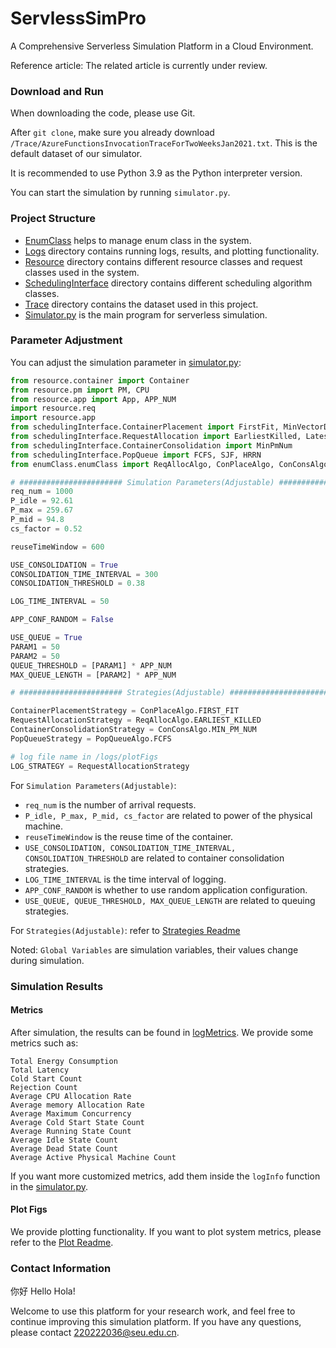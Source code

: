 # ServlessSimPro

A Comprehensive Serverless Simulation Platform in a Cloud Environment.

Reference article: The related article is currently under review.

### Download and Run
When downloading the code, please use Git. 

After `git clone`, make sure you already download `/Trace/AzureFunctionsInvocationTraceForTwoWeeksJan2021.txt`. This is the default dataset of our simulator.

It is recommended to use Python 3.9 as the Python interpreter version. 

You can start the simulation by running `simulator.py`.

### Project Structure
- [EnumClass](enumClass) helps to manage enum class in the system.
- [Logs](logs) directory contains running logs, results, and plotting functionality.
- [Resource](resource) directory contains different resource classes and request classes used in the system.
- [SchedulingInterface](schedulingInterface) directory contains different scheduling algorithm classes.
- [Trace](Trace) directory contains the dataset used in this project.
- [Simulator.py](simulator.py) is the main program for serverless simulation.

### Parameter Adjustment

You can adjust the simulation parameter in [simulator.py](simulator.py):
```python
from resource.container import Container
from resource.pm import PM, CPU
from resource.app import App, APP_NUM
import resource.req
import resource.app
from schedulingInterface.ContainerPlacement import FirstFit, MinVectorDist
from schedulingInterface.RequestAllocation import EarliestKilled, LatestKilled, RandomSelection
from schedulingInterface.ContainerConsolidation import MinPmNum
from schedulingInterface.PopQueue import FCFS, SJF, HRRN
from enumClass.enumClass import ReqAllocAlgo, ConPlaceAlgo, ConConsAlgo, PopQueueAlgo, Task, ContainerState

# ####################### Simulation Parameters(Adjustable) #######################
req_num = 1000
P_idle = 92.61
P_max = 259.67
P_mid = 94.8
cs_factor = 0.52

reuseTimeWindow = 600

USE_CONSOLIDATION = True
CONSOLIDATION_TIME_INTERVAL = 300
CONSOLIDATION_THRESHOLD = 0.38

LOG_TIME_INTERVAL = 50

APP_CONF_RANDOM = False

USE_QUEUE = True
PARAM1 = 50
PARAM2 = 50
QUEUE_THRESHOLD = [PARAM1] * APP_NUM
MAX_QUEUE_LENGTH = [PARAM2] * APP_NUM

# ####################### Strategies(Adjustable) #######################

ContainerPlacementStrategy = ConPlaceAlgo.FIRST_FIT
RequestAllocationStrategy = ReqAllocAlgo.EARLIEST_KILLED
ContainerConsolidationStrategy = ConConsAlgo.MIN_PM_NUM
PopQueueStrategy = PopQueueAlgo.FCFS

# log file name in /logs/plotFigs
LOG_STRATEGY = RequestAllocationStrategy
```
For `Simulation Parameters(Adjustable)`:
* `req_num` is the number of arrival requests.
* `P_idle, P_max, P_mid, cs_factor` are related to power of the physical machine.
* `reuseTimeWindow` is the reuse time of the container.
* `USE_CONSOLIDATION, CONSOLIDATION_TIME_INTERVAL, CONSOLIDATION_THRESHOLD` are related to container consolidation strategies.
* `LOG_TIME_INTERVAL` is the time interval of logging.
* `APP_CONF_RANDOM` is whether to use random application configuration.
* `USE_QUEUE, QUEUE_THRESHOLD, MAX_QUEUE_LENGTH` are related to queuing strategies.

For `Strategies(Adjustable)`: refer to [Strategies Readme](./schedulingInterface/README.md)

Noted: `Global Variables` are simulation variables, their values change during simulation.

### Simulation Results
#### Metrics
After simulation, the results can be found in [logMetrics](./logs/logMetrics). 
We provide some metrics such as:
```
Total Energy Consumption
Total Latency
Cold Start Count
Rejection Count
Average CPU Allocation Rate
Average memory Allocation Rate
Average Maximum Concurrency
Average Cold Start State Count
Average Running State Count
Average Idle State Count
Average Dead State Count
Average Active Physical Machine Count
```
If you want more customized metrics, add them inside the `logInfo` function in the [simulator.py](simulator.py).

#### Plot Figs
We provide plotting functionality. If you want to plot system metrics, please refer to the [Plot Readme](logs/README.md).

### Contact Information
你好 Hello Hola!

Welcome to use this platform for your research work, and feel free to continue improving this simulation platform.
If you have any questions, please contact 220222036@seu.edu.cn.
